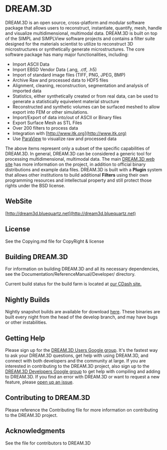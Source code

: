# DREAM.3D  #

DREAM.3D is an open source, cross-platform and modular software package that allows users to reconstruct, instantiate, quantify, mesh, handle and visualize multidimensional, multimodal data. DREAM.3D is built on top of the SIMPL and SIMPLView software projects and contains a filter suite designed for the materials scientist to utilize to reconstruct 3D  microstructures or synthetically generate microstructures. The core software package has many major functionalities, including:

+ Import ASCII Data
+ Import EBSD Vendor Data (.ang, .ctf, .h5)
+ Import of standard image files (TIFF, PNG, JPEG, BMP)
+ Archive Raw and processed data to HDF5 files
+ Alignment, cleaning, reconstruction, segmentation and analysis of imported data
+ Statistics, either synthetically created or from real data, can be used to generate a statistically equivelent material structure
+ Reconstructed and synthetic volumes can be surfaced meshed to allow export into FEM or other simulations.
+ Import/Export of data into/out of ASCII or Binary files
+ Export Surface Mesh as STL Files
+ Over 200 filters to process data
+ Integration with [http://www.itk.org](http://www.itk.org)
+ Use [ParaView](http://www.paraview.org) to visualize raw and processed data

The above items represent only a subset of the specific capabilities of DREAM.3D.  In general, DREAM.3D can be considered a generic tool for processing multidimensional, multimodal data. The main [DREAM.3D web site](http://dream3d.bluequartz.net) has more information on the project, in addition to official binary distributions and example data files. DREAM.3D is built with a **Plugin** system that allows other institutions to build additional **Filters** using their own programming resources and intellectual property and still protect those rights under the BSD license.


## WebSite ##

[http://dream3d.bluequartz.net](http://dream3d.bluequartz.net)

## License ##

See the Copying.md file for CopyRight & license


## Building DREAM.3D ##

For information on building DREAM.3D and all its necessary dependencies, see the Documentation/ReferenceManual/Developer/ directory.

Current build status for the build farm is located at [our CDash site.](http://my.cdash.org/index.php?project=DREAM3D)

## Nightly Builds ##

Nightly snapshot builds are available for download [here](http://dream3d.bluequartz.net/binaries/experimental/). These binaries are built every night from the head of the develop branch, and may have bugs or other instabilities.

## Getting Help ##

Please sign up for the [DREAM.3D Users Google group](https://groups.google.com/forum/?hl=en#!forum/dream3d-users). It's the fastest way to ask your DREAM.3D questions, get help with using DREAM.3D, and connect with both developers and the community at large.  If you are interested in contributing to the DREAM.3D project, also sign up to the <a href="https://groups.google.com/forum/?hl=en#!forum/dream3d-developers">DREAM.3D Developers Google group</a> to get help with compiling and adding to DREAM.3D. If you find an error with DREAM.3D or want to request a new feature, please [open up an issue](https://github.com/dream3d/DREAM3D/issues).

## Contributing to DREAM.3D ##

Please reference the Contributing file for more information on contributing to the DREAM.3D project.

## Acknowledgments ##

See the file for contributors to DREAM.3D
